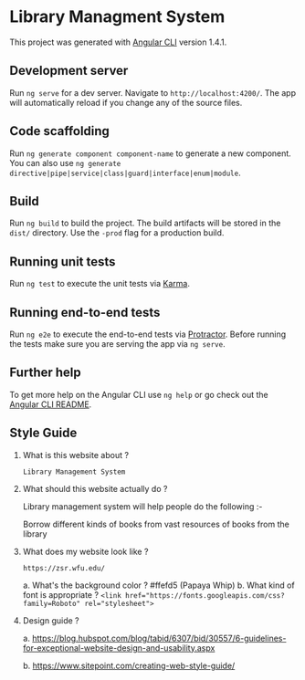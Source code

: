 
# Library Managment System

This project was generated with [Angular CLI](https://github.com/angular/angular-cli) version 1.4.1.

## Development server

Run `ng serve` for a dev server. Navigate to `http://localhost:4200/`. The app will automatically reload if you change any of the source files.

## Code scaffolding

Run `ng generate component component-name` to generate a new component. You can also use `ng generate directive|pipe|service|class|guard|interface|enum|module`.

## Build

Run `ng build` to build the project. The build artifacts will be stored in the `dist/` directory. Use the `-prod` flag for a production build.

## Running unit tests

Run `ng test` to execute the unit tests via [Karma](https://karma-runner.github.io).

## Running end-to-end tests

Run `ng e2e` to execute the end-to-end tests via [Protractor](http://www.protractortest.org/).
Before running the tests make sure you are serving the app via `ng serve`.

## Further help

To get more help on the Angular CLI use `ng help` or go check out the [Angular CLI README](https://github.com/angular/angular-cli/blob/master/README.md).


## Style Guide

1. What is this website about ?

       Library Management System

2. What should this website actually do ?

      Library management system will help people do the following :-  
  
      Borrow different kinds of books from vast resources of books from the library
  
3. What does my website look like ?
  
       https://zsr.wfu.edu/
  
      a. What's the background color ? #ffefd5 (Papaya Whip)
      b. What kind of font is appropriate ? 
      `<link href="https://fonts.googleapis.com/css?family=Roboto" rel="stylesheet">`
  
4. Design guide ?
   
   a. https://blog.hubspot.com/blog/tabid/6307/bid/30557/6-guidelines-for-exceptional-website-design-and-usability.aspx
   
   b. https://www.sitepoint.com/creating-web-style-guide/
